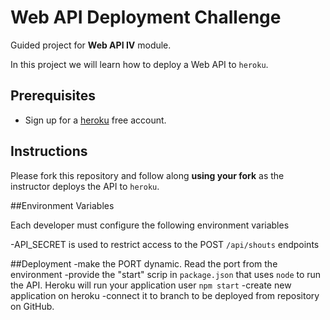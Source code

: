 # Web API Deployment Challenge

Guided project for **Web API IV** module.

In this project we will learn how to deploy a Web API to `heroku`.

## Prerequisites

- Sign up for a [heroku](https://www.heroku.com/) free account.

## Instructions

Please fork this repository and follow along **using your fork** as the instructor deploys the API to `heroku`.


##Environment Variables

Each developer must configure the following environment
variables

-API_SECRET is used to restrict access to the POST `/api/shouts` endpoints 

##Deployment
-make the PORT dynamic. Read the port from the environment
-provide the "start" scrip in `package.json` that uses `node`
to run the API. Heroku will run your application user `npm start`
-create new application on heroku
-connect it to branch to be deployed from repository on GitHub.